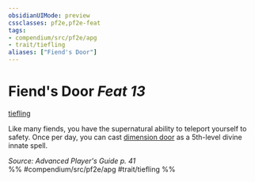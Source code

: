 ```yaml
---
obsidianUIMode: preview
cssclasses: pf2e,pf2e-feat
tags:
- compendium/src/pf2e/apg
- trait/tiefling
aliases: ["Fiend's Door"]
---
```

# Fiend's Door  *Feat 13*  
[tiefling](rules/traits/tiefling-b1.md "Tiefling Ancestry & Heritage Trait")  


Like many fiends, you have the supernatural ability to teleport yourself to safety. Once per day, you can cast [dimension door](compendium/spells/dimension-door.md) as a 5th-level divine innate spell.

*Source: Advanced Player's Guide p. 41*  
%% #compendium/src/pf2e/apg #trait/tiefling %%